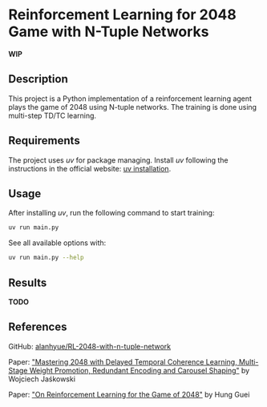 # Reinforcement Learning for 2048 Game with N-Tuple Networks

**WIP**

## Description

This project is a Python implementation of a reinforcement learning agent plays the game of 2048 using N-tuple networks. The training is done using multi-step TD/TC learning.

## Requirements

The project uses _uv_ for package managing. Install _uv_ following the instructions in the official website: [uv installation](https://docs.astral.sh/uv/getting-started/installation/).

## Usage

After installing _uv_, run the following command to start training:

```bash
uv run main.py
```

See all available options with:

```bash
uv run main.py --help
```

## Results

**TODO**

## References

GitHub: [alanhyue/RL-2048-with-n-tuple-network](https://github.com/alanhyue/RL-2048-with-n-tuple-network)

Paper: ["Mastering 2048 with Delayed Temporal Coherence Learning, Multi-Stage Weight Promotion, Redundant Encoding and Carousel Shaping"](https://arxiv.org/abs/1604.05085) by Wojciech Jaśkowski

Paper: ["On Reinforcement Learning for the Game of 2048"](https://arxiv.org/abs/2212.11087) by Hung Guei
